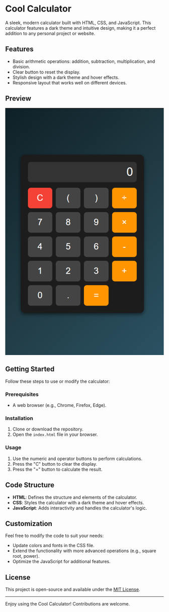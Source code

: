 # Cool Calculator

A sleek, modern calculator built with HTML, CSS, and JavaScript. This calculator features a dark theme and intuitive design, making it a perfect addition to any personal project or website.

## Features

- Basic arithmetic operations: addition, subtraction, multiplication, and division.
- Clear button to reset the display.
- Stylish design with a dark theme and hover effects.
- Responsive layout that works well on different devices.

## Preview

![Calculator Preview](preview.png)

## Getting Started

Follow these steps to use or modify the calculator:

### Prerequisites

- A web browser (e.g., Chrome, Firefox, Edge).

### Installation

1. Clone or download the repository.
2. Open the `index.html` file in your browser.

### Usage

1. Use the numeric and operator buttons to perform calculations.
2. Press the "C" button to clear the display.
3. Press the "=" button to calculate the result.

## Code Structure

- **HTML**: Defines the structure and elements of the calculator.
- **CSS**: Styles the calculator with a dark theme and hover effects.
- **JavaScript**: Adds interactivity and handles the calculator's logic.

## Customization

Feel free to modify the code to suit your needs:

- Update colors and fonts in the CSS file.
- Extend the functionality with more advanced operations (e.g., square root, power).
- Optimize the JavaScript for additional features.

## License

This project is open-source and available under the [MIT License](LICENSE).

---

Enjoy using the Cool Calculator! Contributions are welcome.

